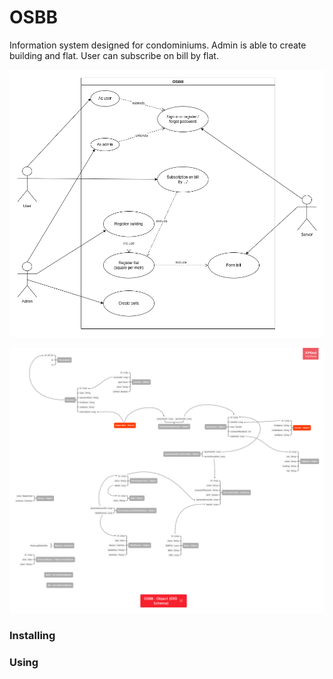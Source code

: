 # OSBB


Information system designed for condominiums. Admin is able to create building and flat. User can subscribe on bill by flat.

![Use-case diagram](img/OSBB.UseCaseDiagram.png)​

![ER diagram](img/OSBB_ERD.png)​


### Installing



### Using